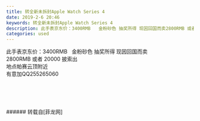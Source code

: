 ```yaml
---
title: 转全新未拆封Apple Watch Series 4
date: 2019-2-6 20:46
keywords: 转全新未拆封Apple Watch Series 4
description: 此手表京东价：3400RMB   金粉砂色 抽奖所得 现因回国而卖2800RMB 或者 20000 披索出地点帕赛云顶附近 有意加QQ255265060
categories: used
---
```

<td class="t_f" id="postmessage_2934455">

此手表京东价：3400RMB   金粉砂色 抽奖所得 现因回国而卖<br/>
2800RMB 或者 20000 披索出<br/>
地点帕赛云顶附近 <br/>
有意加QQ255265060<br/>
<br/>
<br/>
<br/>
<br/>
</td>
###### 转载自[菲龙网]